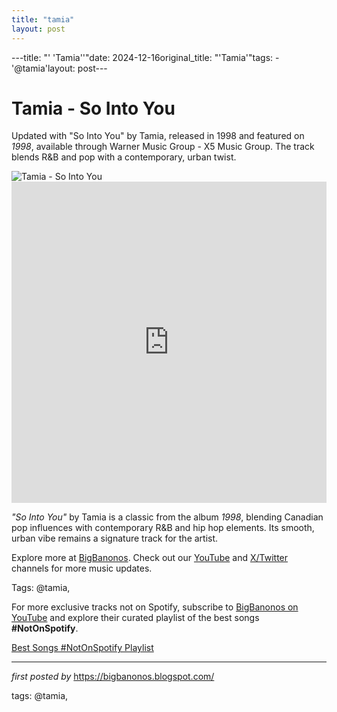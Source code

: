 ```yaml
---
title: "tamia"
layout: post
---
```

---title: "' 'Tamia''"date: 2024-12-16original_title: "'Tamia'"tags:  - '@tamia'layout: post---<!-- Title of the Post --><h1 >Tamia - So Into You</h1> <!-- Introductory Text --><p >Updated with "So Into You" by Tamia, released in 1998 and featured on *1998*, available through Warner Music Group - X5 Music Group. The track blends R&B and pop with a contemporary, urban twist.</p> <!-- Featured Image --><div > <img src="https://upload.wikimedia.org/wikipedia/en/e/ef/So-Into-You.jpg" alt="Tamia - So Into You" /></div> <!-- YouTube Video Embed --><div > <iframe width="100%" height="514" src="https://www.youtube.com/embed/fd0uuy4mDrE" title="Tamia - So Into You (1998) [Official Video]" frameborder="0" allow="accelerometer; autoplay; clipboard-write; encrypted-media; gyroscope; picture-in-picture; web-share" referrerpolicy="strict-origin-when-cross-origin" allowfullscreen></iframe></div> <!-- Song Information --><div > <p><em>"So Into You"</em> by Tamia is a classic from the album *1998*, blending Canadian pop influences with contemporary R&B and hip hop elements. Its smooth, urban vibe remains a signature track for the artist.</p></div> <!-- Footer Links --><div > <p>Explore more at <a href="https://bigbanonos.blogspot.com/" target="_blank">BigBanonos</a>. Check out our <a href="https://www.youtube.com/@BigBanonos" target="_blank">YouTube</a> and <a href="https://x.com/bigbanonos" target="_blank">X/Twitter</a> channels for more music updates.</p></div> <!-- Tags --><p >Tags: @tamia,</p><!--Subscribe and Playlist Links--><div>    <p>For more exclusive tracks not on Spotify, subscribe to <a href="https://www.youtube.com/@BigBanonos" target="_blank">BigBanonos on YouTube</a> and explore their curated playlist of the best songs <strong>#NotOnSpotify</strong>.</p>    <p><a href="https://www.youtube.com/playlist?list=PLtuNtuTatqI0kFahUCbtbfenC_ET5O_tr" target="_blank">Best Songs #NotOnSpotify Playlist<br /></a></p></div><hr /><p><em>first posted by</em> <a href="https://bigbanonos.blogspot.com/" rel="noopener" target="_new">https://bigbanonos.blogspot.com/</a></p><p>tags: @tamia,</p>